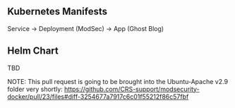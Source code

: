 ## Kubernetes Manifests
Service -> Deployment (ModSec) -> App (Ghost Blog)

## Helm Chart
TBD

NOTE: This pull request is going to be brought into the Ubuntu-Apache v2.9 folder very shortly: https://github.com/CRS-support/modsecurity-docker/pull/23/files#diff-3254677a7917c6c01f55212f86c57fbf
